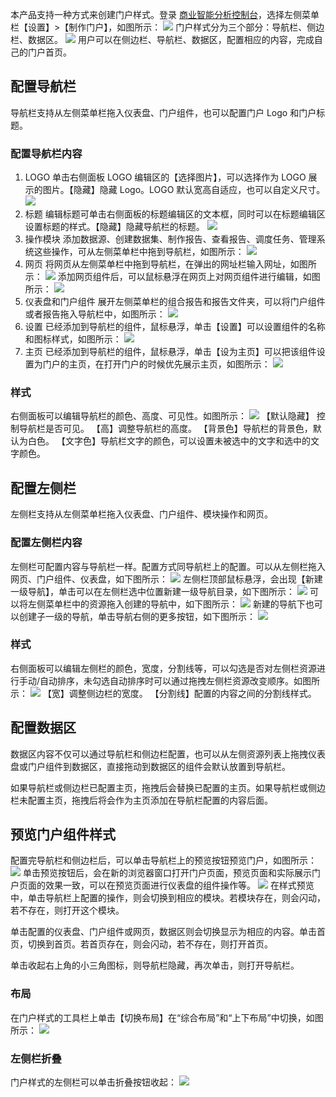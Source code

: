 本产品支持一种方式来创建门户样式。登录 [商业智能分析控制台](https://console.cloud.tencent.com/bi)，选择左侧菜单栏【设置】>【制作门户】，如图所示：
![](https://main.qcloudimg.com/raw/c1698679d3351a0ec5eb9ae2da680e48.png)
门户样式分为三个部分：导航栏、侧边栏、数据区。
![](https://main.qcloudimg.com/raw/f7e269e7b5630d7e07236e53fa01d9ec.png)
用户可以在侧边栏、导航栏、数据区，配置相应的内容，完成自己的门户首页。

## 配置导航栏
导航栏支持从左侧菜单栏拖入仪表盘、门户组件，也可以配置门户 Logo 和门户标题。

### 配置导航栏内容
1. LOGO
单击右侧面板 LOGO 编辑区的【选择图片】，可以选择作为 LOGO 展示的图片。【隐藏】隐藏 Logo。LOGO 默认宽高自适应，也可以自定义尺寸。
![](https://main.qcloudimg.com/raw/3f689783a7591a6b7476c9bd3eeb8383.png)
2. 标题
编辑标题可单击右侧面板的标题编辑区的文本框，同时可以在标题编辑区设置标题的样式。【隐藏】隐藏导航栏的标题。
![](https://main.qcloudimg.com/raw/ae0ef65a5031b93d67b2ffee8ba0ca58.png)
3. 操作模块
添加数据源、创建数据集、制作报告、查看报告、调度任务、管理系统这些操作，可从左侧菜单栏中拖到导航栏，如图所示：
![](https://main.qcloudimg.com/raw/42f4657120784fbdbde5fc47efc4afe3.png)
4. 网页
将网页从左侧菜单栏中拖到导航栏，在弹出的网址栏输入网址，如图所示：
![](https://main.qcloudimg.com/raw/1e5997dcfa0217b28b2806ffd719d16c.png)
添加网页组件后，可以鼠标悬浮在网页上对网页组件进行编辑，如图所示：
![](https://main.qcloudimg.com/raw/4c186fb488cb51673a6f3f2cac62183e.png)
5. 仪表盘和门户组件
展开左侧菜单栏的组合报告和报告文件夹，可以将门户组件或者报告拖入导航栏中，如图所示：
![](https://main.qcloudimg.com/raw/d35503559522123ff1440c7d881b88b1.png)
6. 设置
已经添加到导航栏的组件，鼠标悬浮，单击【设置】可以设置组件的名称和图标样式，如图所示：
![](https://main.qcloudimg.com/raw/8fa580b79cd60aaa3352a6475becc0b0.png)
7. 主页
已经添加到导航栏的组件，鼠标悬浮，单击【设为主页】可以把该组件设置为门户的主页，在打开门户的时候优先展示主页，如图所示：
![](https://main.qcloudimg.com/raw/f810eeb0d4f20baeab28a0f0df320d23.png)


### 样式
右侧面板可以编辑导航栏的颜色、高度、可见性。如图所示：
![](https://main.qcloudimg.com/raw/bb1bc6af43812a72d7947f0b45e2fb70.png)
【默认隐藏】 控制导航栏是否可见。
【高】调整导航栏的高度。
【背景色】导航栏的背景色，默认为白色。
【文字色】导航栏文字的颜色，可以设置未被选中的文字和选中的文字颜色。

## 配置左侧栏
左侧栏支持从左侧菜单栏拖入仪表盘、门户组件、模块操作和网页。

### 配置左侧栏内容
左侧栏可配置内容与导航栏一样。配置方式同导航栏上的配置。可以从左侧栏拖入网页、门户组件、仪表盘，如下图所示：
![](https://main.qcloudimg.com/raw/0fcce52716e6b41e6c41bbca1caaad4e.png)
左侧栏顶部鼠标悬浮，会出现【新建一级导航】，单击可以在左侧栏选中位置新建一级导航目录，如下图所示：
![](https://main.qcloudimg.com/raw/21e123006900753c8a92e9e119777920.png)
可以将左侧菜单栏中的资源拖入创建的导航中，如下图所示：
![](https://main.qcloudimg.com/raw/05534d6ecba1cb721732878d556005d4.png)
新建的导航下也可以创建子一级的导航，单击导航右侧的更多按钮，如下图所示：
![](https://main.qcloudimg.com/raw/6a4b59c140f4bdd6281c236d38f02926.png)

### 样式
右侧面板可以编辑左侧栏的颜色，宽度，分割线等，可以勾选是否对左侧栏资源进行手动/自动排序，未勾选自动排序时可以通过拖拽左侧栏资源改变顺序。如图所示：
![](https://main.qcloudimg.com/raw/6666006bb2c2ad619feb3dc9ca9f6a21.png)
【宽】调整侧边栏的宽度。
【分割线】配置的内容之间的分割线样式。

## 配置数据区
数据区内容不仅可以通过导航栏和侧边栏配置，也可以从左侧资源列表上拖拽仪表盘或门户组件到数据区，直接拖动到数据区的组件会默认放置到导航栏。

如果导航栏或侧边栏已配置主页，拖拽后会替换已配置的主页。如果导航栏或侧边栏未配置主页，拖拽后将会作为主页添加在导航栏配置的内容后面。

## 预览门户组件样式
配置完导航栏和侧边栏后，可以单击导航栏上的预览按钮预览门户，如图所示：
![](https://main.qcloudimg.com/raw/1e3770e6fa5821ace497801084a8472f.png)
单击预览按钮后，会在新的浏览器窗口打开门户页面，预览页面和实际展示门户页面的效果一致，可以在预览页面进行仪表盘的组件操作等。
![](https://main.qcloudimg.com/raw/baa5a9b6c87097dae8398c133e3f280f.png)
在样式预览中，单击导航栏上配置的操作，则会切换到相应的模块。若模块存在，则会闪动，若不存在，则打开这个模块。

单击配置的仪表盘、门户组件或网页，数据区则会切换显示为相应的内容。单击首页，切换到首页。若首页存在，则会闪动，若不存在，则打开首页。

单击收起右上角的小三角图标，则导航栏隐藏，再次单击，则打开导航栏。

### 布局
在门户样式的工具栏上单击【切换布局】在“综合布局”和“上下布局”中切换，如图所示：
![](https://main.qcloudimg.com/raw/997fa7c0cf65eb1d05fe286fe0995afb.png)

### 左侧栏折叠
门户样式的左侧栏可以单击折叠按钮收起：
![](https://main.qcloudimg.com/raw/2e1c74fb324df0b0c72a202902a9b4d3.png)
